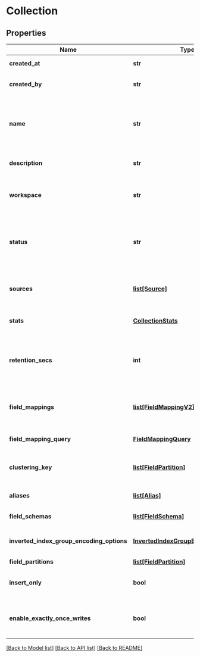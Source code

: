 # Collection

## Properties
Name | Type | Description | Notes
------------ | ------------- | ------------- | -------------
**created_at** | **str** | ISO-8601 date | [optional] 
**created_by** | **str** | email of user who created the collection | [optional] 
**name** | **str** | unique identifer for collection, can contain alphanumeric or dash characters | [optional] 
**description** | **str** | text describing the collection | [optional] 
**workspace** | **str** | name of the workspace that the collection is in | [optional] 
**status** | **str** | current status of collection, one of: CREATED, READY, DELETED | [optional] 
**sources** | [**list[Source]**](Source.md) | list of sources from which collection ingests | [optional] 
**stats** | [**CollectionStats**](CollectionStats.md) | metrics about the collection | [optional] 
**retention_secs** | **int** | number of seconds after which data is purged based on event time | [optional] 
**field_mappings** | [**list[FieldMappingV2]**](FieldMappingV2.md) | list of mappings applied on all documents in a collection | [optional] 
**field_mapping_query** | [**FieldMappingQuery**](FieldMappingQuery.md) | Field mapping for a collection | [optional] 
**clustering_key** | [**list[FieldPartition]**](FieldPartition.md) | list of clustering fields for a collection | [optional] 
**aliases** | [**list[Alias]**](Alias.md) | list of aliases for a collection | [optional] 
**field_schemas** | [**list[FieldSchema]**](FieldSchema.md) | list of field schemas  | [optional] 
**inverted_index_group_encoding_options** | [**InvertedIndexGroupEncodingOptions**](InvertedIndexGroupEncodingOptions.md) | inverted index group encoding options | [optional] 
**field_partitions** | [**list[FieldPartition]**](FieldPartition.md) |  | [optional] 
**insert_only** | **bool** | Whether the collection is insert only or not | [optional] 
**enable_exactly_once_writes** | **bool** | If true, exactly-once write semantics is enabled. | [optional] 

[[Back to Model list]](../README.md#documentation-for-models) [[Back to API list]](../README.md#documentation-for-api-endpoints) [[Back to README]](../README.md)


